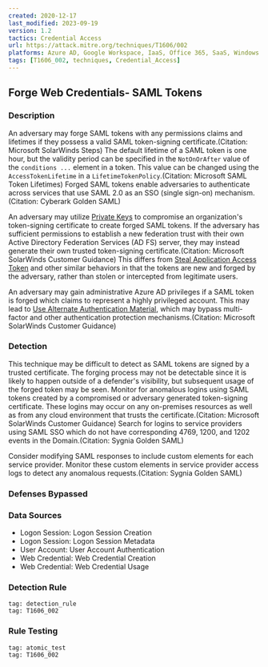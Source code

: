 ```yaml
---
created: 2020-12-17
last_modified: 2023-09-19
version: 1.2
tactics: Credential Access
url: https://attack.mitre.org/techniques/T1606/002
platforms: Azure AD, Google Workspace, IaaS, Office 365, SaaS, Windows
tags: [T1606_002, techniques, Credential_Access]
---
```


## Forge Web Credentials- SAML Tokens

### Description

An adversary may forge SAML tokens with any permissions claims and lifetimes if they possess a valid SAML token-signing certificate.(Citation: Microsoft SolarWinds Steps) The default lifetime of a SAML token is one hour, but the validity period can be specified in the <code>NotOnOrAfter</code> value of the <code>conditions ...</code> element in a token. This value can be changed using the <code>AccessTokenLifetime</code> in a <code>LifetimeTokenPolicy</code>.(Citation: Microsoft SAML Token Lifetimes) Forged SAML tokens enable adversaries to authenticate across services that use SAML 2.0 as an SSO (single sign-on) mechanism.(Citation: Cyberark Golden SAML)

An adversary may utilize [Private Keys](https://attack.mitre.org/techniques/T1552/004) to compromise an organization's token-signing certificate to create forged SAML tokens. If the adversary has sufficient permissions to establish a new federation trust with their own Active Directory Federation Services (AD FS) server, they may instead generate their own trusted token-signing certificate.(Citation: Microsoft SolarWinds Customer Guidance) This differs from [Steal Application Access Token](https://attack.mitre.org/techniques/T1528) and other similar behaviors in that the tokens are new and forged by the adversary, rather than stolen or intercepted from legitimate users.

An adversary may gain administrative Azure AD privileges if a SAML token is forged which claims to represent a highly privileged account. This may lead to [Use Alternate Authentication Material](https://attack.mitre.org/techniques/T1550), which may bypass multi-factor and other authentication protection mechanisms.(Citation: Microsoft SolarWinds Customer Guidance)

### Detection

This technique may be difficult to detect as SAML tokens are signed by a trusted certificate. The forging process may not be detectable since it is likely to happen outside of a defender's visibility, but subsequent usage of the forged token may be seen. Monitor for anomalous logins using SAML tokens created by a compromised or adversary generated token-signing certificate. These logins may occur on any on-premises resources as well as from any cloud environment that trusts the certificate.(Citation: Microsoft SolarWinds Customer Guidance) Search for logins to service providers using SAML SSO which do not have corresponding 4769, 1200, and 1202 events in the Domain.(Citation: Sygnia Golden SAML)

Consider modifying SAML responses to include custom elements for each service provider. Monitor these custom elements in service provider access logs to detect any anomalous requests.(Citation: Sygnia Golden SAML)

### Defenses Bypassed



### Data Sources

  - Logon Session: Logon Session Creation
  -  Logon Session: Logon Session Metadata
  -  User Account: User Account Authentication
  -  Web Credential: Web Credential Creation
  -  Web Credential: Web Credential Usage
### Detection Rule

```query
tag: detection_rule
tag: T1606_002
```

### Rule Testing

```query
tag: atomic_test
tag: T1606_002
```
